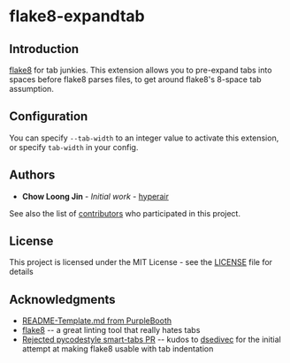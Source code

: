 # flake8-expandtab

## Introduction

[flake8](https://github.com/PyCQA/flake8) for tab junkies. This extension allows
you to pre-expand tabs into spaces before flake8 parses files, to get around
flake8's 8-space tab assumption.

## Configuration

You can specify `--tab-width` to an integer value to activate this extension, or
specify `tab-width` in your config.

## Authors

* **Chow Loong Jin** - *Initial work* - [hyperair](https://github.com/hyperair)

See also the list
of [contributors](https://github.com/hyperair/flake8-expandtab/contributors) who
participated in this project.

## License

This project is licensed under the MIT License - see
the [LICENSE](LICENSE) file for details

## Acknowledgments

* [README-Template.md from PurpleBooth](https://gist.github.com/PurpleBooth/109311bb0361f32d87a2)
* [flake8](https://github.com/PyCQA/flake8) -- a great linting tool that really
  hates tabs
* [Rejected pycodestyle smart-tabs PR](https://github.com/PyCQA/pycodestyle/pull/397) --
  kudos to [dsedivec](https://github.com/dsedivec) for the initial attempt at
  making flake8 usable with tab indentation

